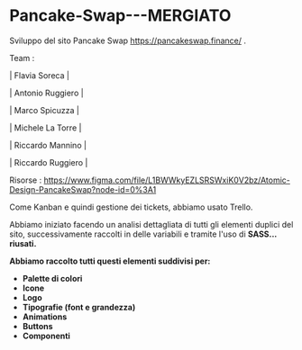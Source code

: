 # Pancake-Swap---MERGIATO

Sviluppo del sito Pancake Swap https://pancakeswap.finance/ .

Team :

 | Flavia Soreca     |
 
 | Antonio Ruggiero  |
 
 | Marco Spicuzza    |
 
 | Michele La Torre  |
 
 | Riccardo Mannino  |
 
 | Riccardo Ruggiero |
 
 Risorse : https://www.figma.com/file/L1BWWkyEZLSRSWxiK0V2bz/Atomic-Design-PancakeSwap?node-id=0%3A1
 
 Come Kanban e quindi gestione dei tickets, abbiamo usato Trello.
 
 Abbiamo iniziato facendo un analisi dettagliata di tutti gli elementi duplici del sito, successivamente raccolti in delle variabili e tramite l'uso di <strong>SASS<strong>... riusati.
 
 Abbiamo raccolto tutti questi elementi suddivisi per:
 * Palette di colori
 * Icone
 * Logo
 * Tipografie (font e grandezza)
 * Animations
 * Buttons
 * Componenti
